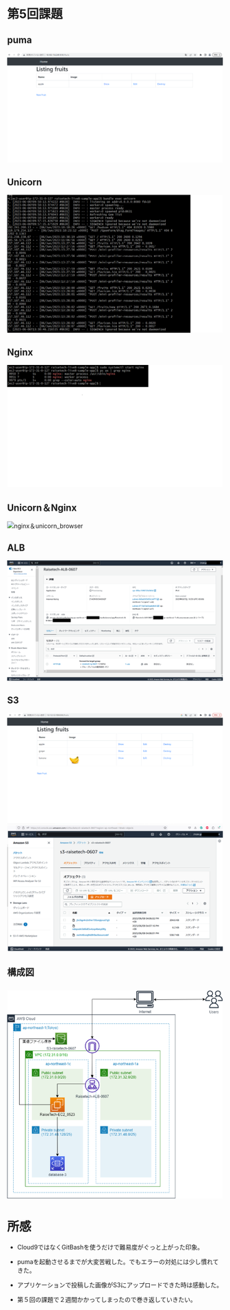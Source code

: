 # 第5回課題

## puma
![puma_browser](images/puma_browser.png)

## Unicorn
![unicorn-start](images/unicorn-start.png)

## Nginx
![nginx-start](images/nginx-start.png)

## Unicorn＆Nginx
![nginx＆unicorn_browser](images/nginx＆unicorn_browser.png)

## ALB
![ALB](images/ALB.png)

## S3
![app-banana-s3](images/app-banana-s3.png)
![S3](images/s3.png)

## 構成図
![Structure_lecture05](images/Structure_lecture05.png)
---

# 所感

* Cloud9ではなくGitBashを使うだけで難易度がぐっと上がった印象。

* pumaを起動させるまでが大変苦戦した。でもエラーの対処には少し慣れてきた。

* アプリケーションで投稿した画像がS3にアップロードできた時は感動した。

* 第５回の課題で２週間かかってしまったので巻き返していきたい。